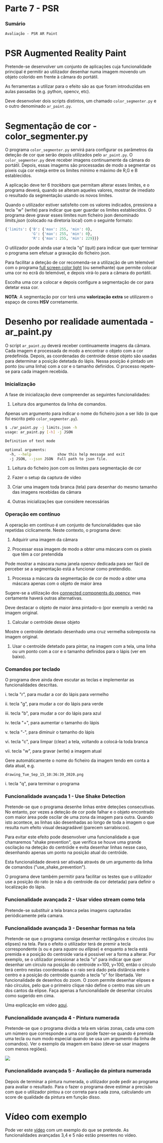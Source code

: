 
# Parte 7 - PSR

### Sumário

    Avaliação - PSR AR Paint

# PSR Augmented Reality Paint

Pretende-se desenvolver um conjunto de aplicações cuja funcionalidade
principal é permitir ao utilizador desenhar numa imagem movendo um
objeto colorido em frente à câmara do portátil.

As ferramentas a utilizar para o efeito são as que foram introduzidas em
aulas passadas (e.g. python, opencv, etc).

Deve desenvolver dois scripts distintos, um chamado
`color_segmenter.py` e o outro denominado `ar_paint.py`.

# Segmentação de cor - color_segmenter.py 

O programa `color_segmenter.py` servirá para configurar os parâmetros
da deteção de cor que serão depois utilizados pelo `ar_paint.py`. O
`color_segmenter.py` deve receber imagens continuamente da câmara do
portátil. Depois, essas imagems são processadas de modo a segmentar os
pixeis cuja cor esteja entre os limites mínimo e máximo de R,G e B
establecidos.

A aplicação deve ter 6 *trackbars* que permitam alterar esses limites, e
o programa deverá, quando se alteram aqueles valores, mostrar de
imediato o resultado da segmentação usando os novos limites.

Quando o utilizador estiver satisfeito com os valores indicados,
pressiona a tecla \"w\" (write) para indicar que quer guardar os limites
establecidos. O programa deve gravar esses limites num ficheiro json
denominado *limits.json* (colocado na diretoria local) com o seguinte
formato:

```python
{'limits': {'B': {'max': 255, 'min': 0},
            'G': {'max': 255, 'min': 0},
            'R': {'max': 255, 'min': 229}}}
```

O utilizador pode ainda usar a tecla \"q\" (quit) para indicar que quer
terminar o programa sem efetuar a gravação do ficheiro json.

Para facilitar a deteção de cor recomenda-se a utilização de um
telemóvel com o programa [full screen color
light](https://play.google.com/store/apps/details?id=com.nekobukiya.screenlight&hl=pt_PT)
(ou semelhante) que permite colocar uma cor no ecrã do telemóvel, e
depois virá-lo para a câmara do portátil.

Escolha uma cor a colocar e depois configure a segmentação de cor para
detetar essa cor.

**NOTA**: A segmentação por cor terá uma **valorização extra** se utilizarem o espaço de cores **HSV** corretamente.

# Desenho por realidade aumentada - ar_paint.py 

O script `ar_paint.py` deverá receber continuamente imagens da câmara.
Cada imagem é processada de modo a encontrar o objeto com a cor
predefinida. Depois, as coordenadas do centroide desse objeto são usadas
para determinar a posição detetada do lápis. Nessa posição é pintado um
ponto (ou uma linha) com a cor e o tamanho definidos. O processo
repete-se para cada imagem recebida.

### Inicialização

A fase de inicialização deve compreender as seguintes funcionalidades:

1.  Leitura dos argumentos da linha de comandos.

Apenas um argumento para indicar o nome do ficheiro json a ser lido (o
que foi escrito pelo `color_segmenter.py`).

```sh
$ ./ar_paint.py -j limits.json -h
usage: ar_paint.py [-h] -j JSON

Definition of test mode

optional arguments:
  -h, --help            show this help message and exit
  -j JSON, --json JSON  Full path to json file.
```

1.  Leitura do ficheiro json com os limites para segmentação de cor

2.  Fazer o setup da captura de video

3.  Criar uma imagem toda branca (tela) para desenhar do mesmo tamanho
    das imagens recebidas da câmara

4.  Outras inicializações que considere necessárias


### Operação em contínuo


A operação em contínuo é um conjunto de funcionalidades que são
repetidas ciclicamente. Neste contexto, o programa deve:

1.  Adquirir uma imagem da câmara

2.  Processar essa imagem de modo a obter uma máscara com os pixeis que
    têm a cor pretendida

Pode mostrar a máscara numa janela opencv dedicada para ser fácil de
perceber se a segmentação está a funcionar como pretendido.

1.  Processa a máscara da segmentação de cor de modo a obter uma máscara
    apenas com o objeto de maior àrea

Sugere-se a utilização dos [connected components do
opencv](https://stackoverflow.com/questions/35854197/how-to-use-opencvs-connected-components-with-stats-in-python),
mas certamente haverá outras alternativas.

Deve destacar o objeto de maior àrea pintado-o (por exemplo a verde) na
imagem original.

1.  Calcular o centróide desse objeto

Mostre o centroide detetado desenhado uma cruz vermelha sobreposta na
imagem original.

1.  Usar o centroíde detetado para pintar, na imagem com a tela, uma
    linha ou um ponto com a cor e o tamanho definidos para o lápis (ver
    em baixo).

### Comandos por teclado


O programa deve ainda deve escutar as teclas e implementar as
funcionalidades descritas.

i.  tecla \"r\", para mudar a cor do lápis para vermelho

ii. tecla \"g\", para mudar a cor do lápis para verde

iii. tecla \"b\", para mudar a cor do lápis para azul

iv. tecla \"+\", para aumentar o tamanho do lápis

v.  tecla \"-\", para diminuir o tamanho do lápis

vi. tecla \"c\", para limpar (clear) a tela, voltando a colocá-la toda
    branca

vii. tecla \"w\", para gravar (write) a imagem atual

Gere automáticamente o nome do ficheiro da imagem tendo em conta a data
atual, e.g.

    drawing_Tue_Sep_15_10:36:39_2020.png

i.  tecla \"q\", para terminar o programa

### Funcionalidade avançada 1 - Use Shake Detection


Pretende-se que o programa desenhe linhas entre deteções consecutivas.
No entanto, por vezes a deteção de cor pode falhar e o objeto encontrado
com maior àrea pode oscilar de uma zona da imagem para outra. Quando
isto acontece, as linhas são desenhadas ao longo de toda a imagem o que
resulta num efeito visual desagradável (parecem sarrabiscos).

Para evitar este efeito pode desenvolver uma funcionalidade a que
chamaremos \"shake prevention\", que verifica se houve uma grande
oscilação na deteção do centróide e evita desenhar linhas nesse caso,
desenhando apenas um ponto na posição atual do centróide.

Esta funcionalidade deverá ser ativada através de um argumento da linha
de comandos (\"use_shake_prevention\").

O programa deve também permitir para facilitar os testes que o
utilizador use a posição do rato (e não a do centroide da cor detetada)
para definir o localização do lápis.


### Funcionalidade avançada 2 - Usar video stream como tela

Pretende-se substituir a tela branca pelas imagens capturadas
periódicamente pela camara.

### Funcionalidade avançada 3 - Desenhar formas na tela


Pretende-se que o programa consiga desenhar rectângulos e círculos (ou
elipses) na tela. Para o efeito o utilizador terá de premir a tecla
correspondente (s ou e para *square* ou *ellipse*) e enquanto a tecla
está premida e a posição do centroide varia é possivel ver a forma a
alterar. Por exemplo, se o utilizador pressionar a tecla \"o\" para
indicar que quer desenhar um circulo na posição do centroide x=100,
y=100, então o círculo terá centro nestas coordenadas e o raio será dado
pela distância ente o centro e a posição do centroide quando a tecla
\"o\" for libertada. Ver funcionalidade de desenhos do zoom. O zoom
permite desenhar elipses e não círculos, pelo que o primeiro clique não
define o centro mas sim um dos cantos da elipse. Faça apenas a
funcionalidade de desenhar círculos como sugerido em cima.

Uma explicação em video [aqui](https://youtu.be/BRjUW17GcoE).

### Funcionalidade avançada 4 - Pintura numerada


Pretende-se que o programa divida a tela em várias zonas, cada uma com
um número que corresponde a uma cor (pode fazer-se quando é premida uma
tecla ou num modo especial quando se usa um argumento da linha de
comandos). Ver o exemplo da imagem em baixo (deve-se usar imagens com
menos regiões).

![](imagens/pinguim.png)


### Funcionalidade avançada 5 - Avaliação da pintura numerada

Depois de terminar a pintura numerada, o utilizador pode
pedir ao programa para avaliar o resultado. Para o fazer o programa deve
estimar a precisão com que o utilizador pintou a cor correta para cada
zona, calculando um score de qualidade da pintura em função disso.

# Vídeo com exemplo 
Pode ver este [vídeo](https://youtu.be/ud119RI_Rpg) com um exemplo do
que se pretende. As funcionalidades avançadas 3,4 e 5 não estão
presentes no vídeo.
